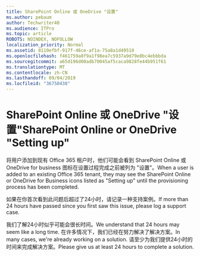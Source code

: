 ```yaml
---
title: SharePoint Online 或 OneDrive "设置"
ms.author: pebaum
author: Techwriter40
ms.audience: ITPro
ms.topic: article
ROBOTS: NOINDEX, NOFOLLOW
localization_priority: Normal
ms.assetid: 8110efbf-917f-46ce-af1a-75a8a1d49510
ms.openlocfilehash: f461759a8f9a1f98ea7c5937a9d79e8bc4ebbbda
ms.sourcegitcommit: a65d196d00adb70045af5caca9828fe44b951f61
ms.translationtype: MT
ms.contentlocale: zh-CN
ms.lasthandoff: 09/04/2019
ms.locfileid: "36750438"
---
```

# <a name="sharepoint-online-or-onedrive-setting-up"></a><span data-ttu-id="e9446-102">SharePoint Online 或 OneDrive "设置"</span><span class="sxs-lookup"><span data-stu-id="e9446-102">SharePoint Online or OneDrive "Setting up"</span></span>

<span data-ttu-id="e9446-103">将用户添加到现有 Office 365 租户时，他们可能会看到 SharePoint Online 或 OneDrive for business 图标在设置过程完成之前被列为 "设置"。</span><span class="sxs-lookup"><span data-stu-id="e9446-103">When a user is added to an existing Office 365 tenant, they may see the SharePoint Online or OneDrive for Business icons listed as "Setting up" until the provisioning process has been completed.</span></span>

<span data-ttu-id="e9446-104">如果在你首次看到此问题后超过了24小时，请记录一种支持案例。</span><span class="sxs-lookup"><span data-stu-id="e9446-104">If more than 24 hours have passed since you first saw this issue, please log a support case.</span></span>

<span data-ttu-id="e9446-105">我们了解24小时似乎可能会很长时间。</span><span class="sxs-lookup"><span data-stu-id="e9446-105">We understand that 24 hours may seem like a long time.</span></span> <span data-ttu-id="e9446-106">在许多情况下，我们已经在努力解决了解决方案。</span><span class="sxs-lookup"><span data-stu-id="e9446-106">In many cases, we're already working on a solution.</span></span> <span data-ttu-id="e9446-107">请至少为我们提供24小时的时间来完成解决方案。</span><span class="sxs-lookup"><span data-stu-id="e9446-107">Please give us at least 24 hours to complete a solution.</span></span>

